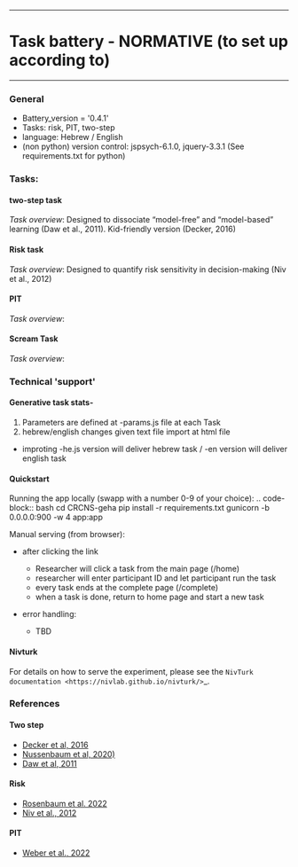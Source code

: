 _____________________
# Task battery - NORMATIVE (to set up according to)
_____________________


### General
- Battery_version = '0.4.1'
- Tasks: risk, PIT, two-step
- language: Hebrew / English
- (non python) version control: jspsych-6.1.0, jquery-3.3.1 (See requirements.txt for python)

### Tasks:

#### two-step task
*Task overview*: Designed to dissociate “model-free” and “model-based” learning (Daw et al., 2011). Kid-friendly version (Decker, 2016)

#### Risk task
*Task overview*: Designed to quantify risk sensitivity in decision-making (Niv et al., 2012)

#### PIT
*Task overview*: 

#### Scream Task
*Task overview*: 

### Technical 'support'


#### Generative task stats-
 1. Parameters are defined at <task>-params.js file at each Task
 2. hebrew/english changes given text file import at html file
  - improting -he.js version will deliver hebrew task / -en version will deliver english task


#### Quickstart

Running the app locally (swapp <x> with a number 0-9 of your choice):
.. code-block:: bash
    cd CRCNS-geha
    pip install -r requirements.txt
    gunicorn -b 0.0.0.0:900<X> -w 4 app:app


Manual serving (from browser):
 - after clicking the link
   - Researcher will click a task from the main page (/home)
   - researcher will enter participant ID and let participant run the task
   - every task ends at the complete page (/complete)
   - when a task is done, return to home page and start a new task

- error handling:
  - TBD

#### Nivturk

For details on how to serve the experiment, please see the `NivTurk documentation <https://nivlab.github.io/nivturk/>`_.

### References
#### Two step
- [Decker et al, 2016](https://journals.sagepub.com/doi/full/10.1177/0956797616639301?url_ver=Z39.88-2003&rfr_id=ori:rid:crossref.org&rfr_dat=cr_pub%20%200pubmed)
- [Nussenbaum et al, 2020)](https://online.ucpress.edu/collabra/article/6/1/17213/114338/Moving-Developmental-Research-Online-Comparing-In)
- [Daw et al, 2011](https://www.sciencedirect.com/science/article/pii/S0896627311001255?via%3Dihub)


#### Risk
- [Rosenbaum et al. 2022](https://www.hartleylab.org/uploads/5/3/1/0/53101939/rosenbaum2022.pdf)
- [Niv et al., 2012](https://www.jneurosci.org/content/32/2/551)

#### PIT
- [Weber et al., 2022](https://osf.io/t9r4w)
